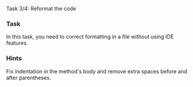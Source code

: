 Task 3/4: Reformat the code

### Task

In this task, you need to correct formatting in a file without using IDE features.

### Hints

<div class="hint" title="How to correct formatting manually?">
Fix indentation in the method's body and remove extra spaces before and after parentheses.
</div>
